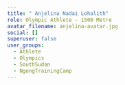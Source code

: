 ```yaml
---
title: " Anjelina Nadai Lohalith"
role: Olympic Athlete - 1500 Metre
avatar_filename: anjelina-avatar.jpg
social: []
superuser: false
user_groups:
  - Athlete
  - Olympics
  - SouthSudan
  - NgongTrainingCamp
---
```

